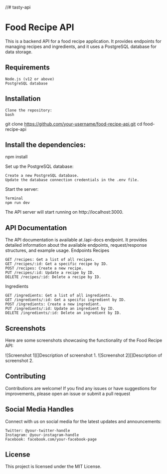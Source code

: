 //# tasty-api
# Food Recipe API

This is a backend API for a food recipe application. It provides endpoints for managing recipes and ingredients, and it uses a PostgreSQL database for data storage.
## Requirements

    Node.js (v12 or above)
    PostgreSQL database

## Installation

    Clone the repository:
    bash

git clone https://github.com/your-username/food-recipe-api.git
cd food-recipe-api

## Install the dependencies:

npm install

Set up the PostgreSQL database:

    Create a new PostgreSQL database.
    Update the database connection credentials in the .env file.


Start the server:

    Terminal
    npm run dev

The API server will start running on http://localhost:3000.

## API Documentation

The API documentation is available at /api-docs endpoint. It provides detailed information about the available endpoints, request/response structures, and example usage.
Endpoints
Recipes

    GET /recipes: Get a list of all recipes.
    GET /recipes/:id: Get a specific recipe by ID.
    POST /recipes: Create a new recipe.
    PUT /recipes/:id: Update a recipe by ID.
    DELETE /recipes/:id: Delete a recipe by ID.

Ingredients

    GET /ingredients: Get a list of all ingredients.
    GET /ingredients/:id: Get a specific ingredient by ID.
    POST /ingredients: Create a new ingredient.
    PUT /ingredients/:id: Update an ingredient by ID.
    DELETE /ingredients/:id: Delete an ingredient by ID.

## Screenshots

Here are some screenshots showcasing the functionality of the Food Recipe API:

![Screenshot 1][]Description of screenshot 1.
![Screenshot 2][]Description of screenshot 2.

## Contributing 
Contributions are welcome! If you find any issues or have suggestions for improvements, please open an issue or submit a pull request

## Social Media Handles

Connect with us on social media for the latest updates and announcements:

    Twitter: @your-twitter-handle
    Instagram: @your-instagram-handle
    Facebook: facebook.com/your-facebook-page

## License
This project is licensed under the MIT License.